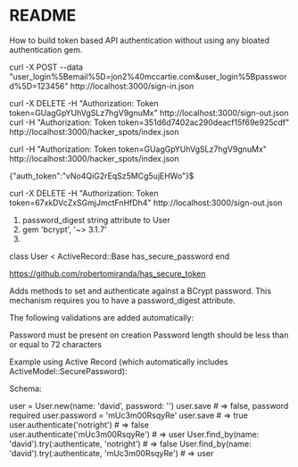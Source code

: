 # README

How to build token based API authentication without using any bloated authentication gem.

curl -X POST --data "user_login%5Bemail%5D=jon2%40mccartie.com&user_login%5Bpassword%5D=123456" http://localhost:3000/sign-in.json

curl -X DELETE -H "Authorization: Token token=GUagGpYUhVgSLz7hgV9gnuMx" http://localhost:3000/sign-out.json
curl -H "Authorization: Token token=351d6d7402ac290deacf15f69e925cdf" http://localhost:3000/hacker_spots/index.json

curl -H "Authorization: Token token=GUagGpYUhVgSLz7hgV9gnuMx" http://localhost:3000/hacker_spots/index.json


{"auth_token":"vNo4QiG2rEqSz5MCg5ujEHWo"}$ 

curl -X DELETE -H "Authorization: Token token=67xkDVcZxSGmjJmctFnHfDh4" http://localhost:3000/sign-out.json

1. password_digest string attribute to User
2. gem 'bcrypt', '~> 3.1.7'
3. 

class User < ActiveRecord::Base
  has_secure_password
end


https://github.com/robertomiranda/has_secure_token

Adds methods to set and authenticate against a BCrypt password. This mechanism requires you to have a password_digest attribute.

The following validations are added automatically:

Password must be present on creation
Password length should be less than or equal to 72 characters

Example using Active Record (which automatically includes ActiveModel::SecurePassword):

Schema: 


user = User.new(name: 'david', password: '')
user.save                                                 # => false, password required
user.password = 'mUc3m00RsqyRe'
user.save                                                 # => true
user.authenticate('notright')                             # => false
user.authenticate('mUc3m00RsqyRe')                              # => user
User.find_by(name: 'david').try(:authenticate, 'notright')      # => false
User.find_by(name: 'david').try(:authenticate, 'mUc3m00RsqyRe') # => user


